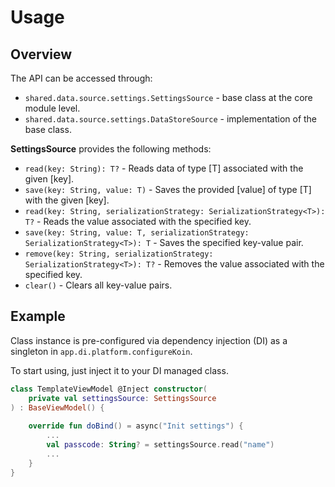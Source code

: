 # Usage

## Overview

The API can be accessed through:
- `shared.data.source.settings.SettingsSource` - base class at the core module level.
- `shared.data.source.settings.DataStoreSource` - implementation of the base class.

**SettingsSource** provides the following methods:

- `read(key: String): T?` - Reads data of type [T] associated with the given [key].
- `save(key: String, value: T)` - Saves the provided [value] of type [T] with the given [key].
- `read(key: String, serializationStrategy: SerializationStrategy<T>): T?` - Reads the value associated with the specified key.
- `save(key: String, value: T, serializationStrategy: SerializationStrategy<T>): T` - Saves the specified key-value pair.
- `remove(key: String, serializationStrategy: SerializationStrategy<T>): T?` - Removes the value associated with the specified key.
- `clear()` - Clears all key-value pairs.

## Example

Class instance is pre-configured via dependency injection (DI) as a singleton in `app.di.platform.configureKoin`.

To start using, just inject it to your DI managed class.

```kotlin
class TemplateViewModel @Inject constructor(
    private val settingsSource: SettingsSource
) : BaseViewModel() {
    
    override fun doBind() = async("Init settings") {
        ...
        val passcode: String? = settingsSource.read("name")
        ...
    }
}
```
